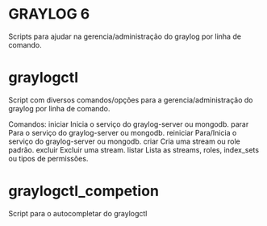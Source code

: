 # GRAYLOG 6
Scripts para ajudar na gerencia/administração do graylog por linha de comando.

# graylogctl
Script com diversos comandos/opções para a gerencia/administração do graylog por linha de comando.

 Comandos:
   iniciar	Inicia o serviço do graylog-server ou mongodb.
   parar	Para o serviço do graylog-server ou mongodb.
   reiniciar	Para/Inicia o serviço do graylog-server ou mongodb.
   criar	Cria uma stream ou role padrão.
   excluir	Excluir uma stream.
   listar	Lista as streams, roles, index_sets ou tipos de permissões.

# graylogctl_competion
Script para o autocompletar do graylogctl

